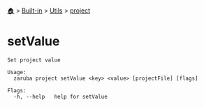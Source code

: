 <!--startTocHeader-->
[🏠](../../../README.md) > [Built-in](../../README.md) > [Utils](../README.md) > [project](README.md)
# setValue
<!--endTocHeader-->

```
Set project value

Usage:
  zaruba project setValue <key> <value> [projectFile] [flags]

Flags:
  -h, --help   help for setValue

```

<!--startTocSubtopic-->

<!--endTocSubtopic-->